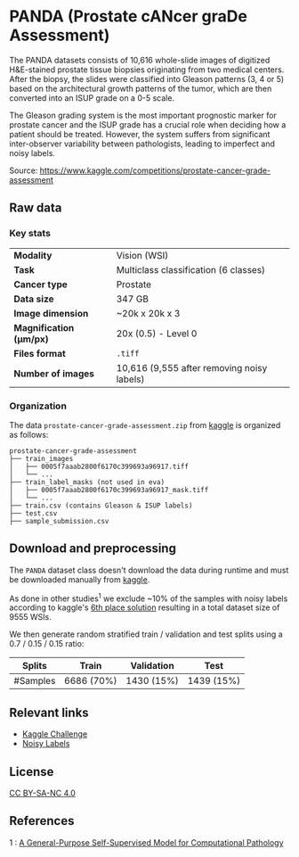 # PANDA (Prostate cANcer graDe Assessment)

The PANDA datasets consists of 10,616 whole-slide images of digitized H&E-stained prostate tissue biopsies originating from two medical centers. After the biopsy, the slides were classified into Gleason patterns (3, 4 or 5) based on the architectural growth patterns of the tumor, which are then converted into an ISUP grade on a 0-5 scale.

The Gleason grading system is the most important prognostic marker for prostate cancer and the ISUP grade has a crucial role when deciding how a patient should be treated. However, the system suffers from significant inter-observer variability between pathologists, leading to imperfect and noisy labels.

Source: https://www.kaggle.com/competitions/prostate-cancer-grade-assessment


## Raw data

### Key stats

|                           |                                                          |
|---------------------------|----------------------------------------------------------|
| **Modality**              | Vision (WSI)                                             |
| **Task**                  | Multiclass classification (6 classes)                    |
| **Cancer type**           | Prostate                                                 |
| **Data size**             | 347 GB                                                   |
| **Image dimension**       | ~20k x 20k x 3                                           |
| **Magnification (μm/px)** | 20x (0.5) - Level 0                                      |
| **Files format**          | `.tiff`                                                  |
| **Number of images**      | 10,616 (9,555 after removing noisy labels)               |


### Organization

The data `prostate-cancer-grade-assessment.zip` from [kaggle](https://www.kaggle.com/competitions/prostate-cancer-grade-assessment/data) is organized as follows:

```
prostate-cancer-grade-assessment
├── train_images
│   ├── 0005f7aaab2800f6170c399693a96917.tiff
│   └── ...
├── train_label_masks (not used in eva)
│   ├── 0005f7aaab2800f6170c399693a96917_mask.tiff
│   └── ...
├── train.csv (contains Gleason & ISUP labels)
├── test.csv
├── sample_submission.csv
```

## Download and preprocessing

The `PANDA` dataset class doesn't download the data during runtime and must be downloaded manually from [kaggle](https://www.kaggle.com/competitions/prostate-cancer-grade-assessment/data).

As done in other studies<sup>1</sup> we exclude ~10% of the samples with noisy labels according to kaggle's [6th place solution](https://www.kaggle.com/competitions/prostate-cancer-grade-assessment/discussion/169230) resulting in a total dataset size of 9555 WSIs.

We then generate random stratified train / validation and test splits using a 0.7 / 0.15 / 0.15 ratio:


| Splits   | Train       | Validation  | Test       |  
|----------|-------------|-------------|------------|
| #Samples | 6686 (70%)  | 1430 (15%)  | 1439 (15%) |


## Relevant links

* [Kaggle Challenge](https://www.kaggle.com/competitions/prostate-cancer-grade-assessment)
* [Noisy Labels](https://github.com/analokmaus/kaggle-panda-challenge-public)


## License

[CC BY-SA-NC 4.0](https://creativecommons.org/licenses/by-nc-sa/4.0/deed.en)

## References
1 : [A General-Purpose Self-Supervised Model for Computational Pathology](https://arxiv.org/abs/2308.15474)